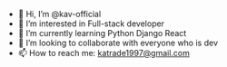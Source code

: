 - 👋 Hi, I’m @kav-official
- 👀 I’m interested in Full-stack developer
- 🌱 I’m currently learning Python Django React
- 💞️ I’m looking to collaborate with everyone who is dev
- 📫 How to reach me: katrade1997@gmail.com

<!---
kav-official/kav-official is a ✨ special ✨ repository because its `README.md` (this file) appears on your GitHub profile.
You can click the Preview link to take a look at your changes.
--->
